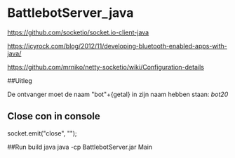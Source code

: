 # BattlebotServer_java

https://github.com/socketio/socket.io-client-java

https://icyrock.com/blog/2012/11/developing-bluetooth-enabled-apps-with-java/

https://github.com/mrniko/netty-socketio/wiki/Configuration-details


##Uitleg

De ontvanger moet de naam "bot"+{getal} in zijn naam hebben staan: *bot20*


## Close con in console
socket.emit("close", "");

##Run build java 
java -cp BattlebotServer.jar Main
